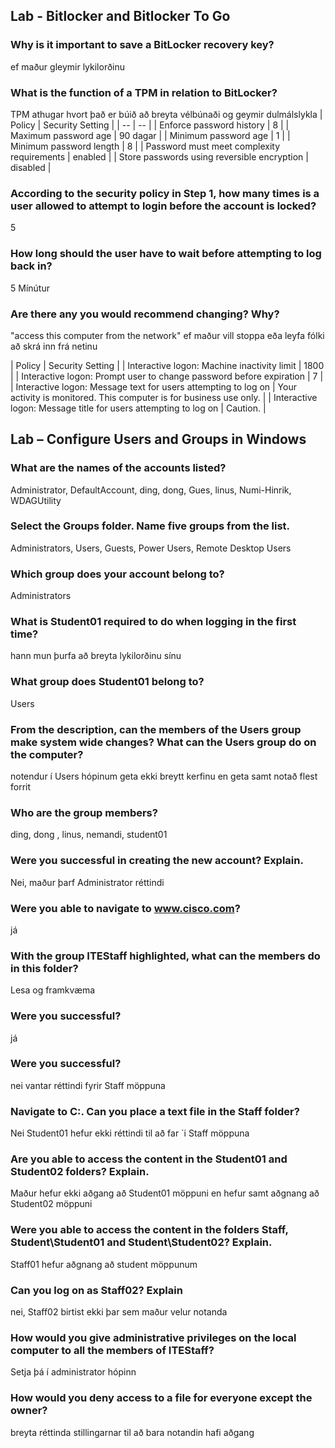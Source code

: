 ## Lab - Bitlocker and Bitlocker To Go

### Why is it important to save a BitLocker recovery key?
ef maður gleymir lykilorðinu

### What is the function of a TPM in relation to BitLocker?
TPM athugar hvort það er búið að breyta vélbúnaði og geymir dulmálslykla
| Policy | Security Setting |
| -- | -- |
| Enforce password history | 8 |
| Maximum password age | 90 dagar |
| Minimum password age | 1 |
| Minimum password length | 8 |
| Password must meet complexity requirements | enabled |
| Store passwords using reversible encryption | disabled |

### According to the security policy in Step 1, how many times is a user allowed to attempt to login before the account is locked?
5

### How long should the user have to wait before attempting to log back in?
5 Mínútur

### Are there any you would recommend changing? Why?
"access this computer from the network" ef maður vill stoppa eða leyfa fólki að skrá inn frá netinu

| Policy | Security Setting |
| Interactive logon: Machine inactivity limit | 1800 |
| Interactive logon: Prompt user to change password before expiration | 7 |
| Interactive logon: Message text for users attempting to log on | Your activity is monitored. This computer is for business use only. |
| Interactive logon: Message title for users attempting to log on | Caution. |

## Lab – Configure Users and Groups in Windows

### What are the names of the accounts listed?
Administrator, DefaultAccount, ding, dong, Gues, linus, Numi-Hinrik, WDAGUtility

### Select the Groups folder. Name five groups from the list.
Administrators, Users, Guests, Power Users, Remote Desktop Users

### Which group does your account belong to?
Administrators

### What is Student01 required to do when logging in the first time?
hann mun þurfa að breyta lykilorðinu sínu

### What group does Student01 belong to?
Users

### From the description, can the members of the Users group make system wide changes? What can the Users group do on the computer?
notendur í Users hópinum geta ekki breytt kerfinu en geta samt notað flest forrit

### Who are the group members?
ding, dong , linus, nemandi, student01

### Were you successful in creating the new account? Explain.
Nei, maður þarf Administrator réttindi

### Were you able to navigate to www.cisco.com?
já

### With the group ITEStaff highlighted, what can the members do in this folder?
Lesa og framkvæma

### Were you successful?
já

### Were you successful?
nei vantar réttindi fyrir Staff möppuna

### Navigate to C:\. Can you place a text file in the Staff folder? 
Nei Student01 hefur ekki réttindi til að far ´i Staff möppuna

### Are you able to access the content in the Student01 and Student02 folders? Explain.
Maður hefur ekki aðgang að Student01 möppuni en hefur samt aðgnang að Student02 möppuni

### Were you able to access the content in the folders Staff, Student\Student01 and Student\Student02? Explain.
Staff01 hefur aðgnang að student möppunum

### Can you log on as Staff02? Explain
nei, Staff02 birtist ekki þar sem maður velur notanda

### How would you give administrative privileges on the local computer to all the members of ITEStaff?
Setja þá í administrator hópinn

### How would you deny access to a file for everyone except the owner?
breyta réttinda stillingarnar til að bara notandin hafi aðgang





